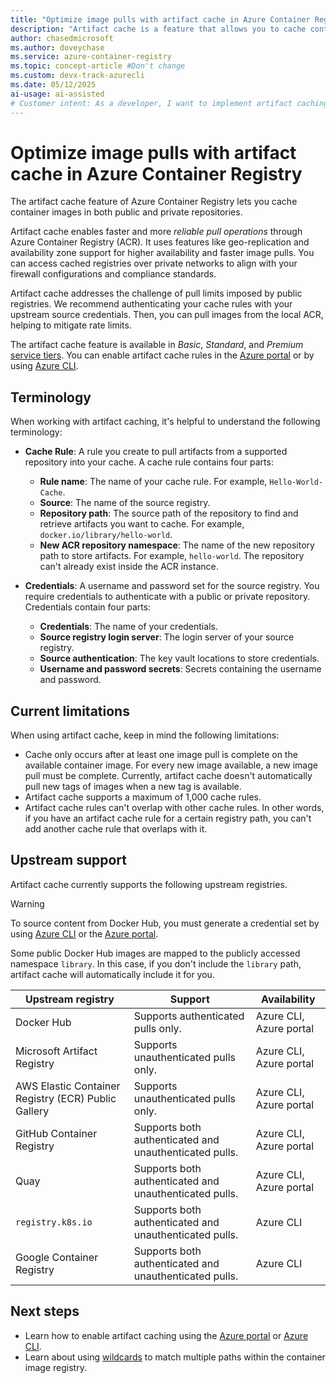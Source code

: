 ```yaml
---
title: "Optimize image pulls with artifact cache in Azure Container Registry"
description: "Artifact cache is a feature that allows you to cache container images in Azure Container Registry, improving performance and efficiency."
author: chasedmicrosoft
ms.author: doveychase
ms.service: azure-container-registry
ms.topic: concept-article #Don't change
ms.custom: devx-track-azurecli
ms.date: 05/12/2025
ai-usage: ai-assisted
# Customer intent: As a developer, I want to implement artifact caching in my container registry, so that I can optimize image pulls and improve the performance of my containerized applications.
---
```


# Optimize image pulls with artifact cache in Azure Container Registry

The artifact cache feature of Azure Container Registry lets you cache container images in both public and private repositories.

Artifact cache enables faster and more *reliable pull operations* through Azure Container Registry (ACR). It uses features like geo-replication and availability zone support for higher availability and faster image pulls. You can access cached registries over private networks to align with your firewall configurations and compliance standards.

Artifact cache addresses the challenge of pull limits imposed by public registries. We recommend authenticating your cache rules with your upstream source credentials. Then, you can pull images from the local ACR, helping to mitigate rate limits.

The artifact cache feature is available in *Basic*, *Standard*, and *Premium* [service tiers](container-registry-skus.md). You can enable artifact cache rules in the [Azure portal](artifact-cache-portal.md) or by using [Azure CLI](artifact-cache-cli.md).

## Terminology

When working with artifact caching, it's helpful to understand the following terminology:

- **Cache Rule**: A rule you create to pull artifacts from a supported repository into your cache. A cache rule contains four parts:

  - **Rule name**: The name of your cache rule. For example, `Hello-World-Cache`.
  - **Source**: The name of the source registry.
  - **Repository path**: The source path of the repository to find and retrieve artifacts you want to cache. For example, `docker.io/library/hello-world`.
  - **New ACR repository namespace**: The name of the new repository path to store artifacts. For example, `hello-world`. The repository can't already exist inside the ACR instance.

- **Credentials**: A username and password set for the source registry. You require credentials to authenticate with a public or private repository. Credentials contain four parts:

  - **Credentials**: The name of your credentials.
  - **Source registry login server**: The login server of your source registry.
  - **Source authentication**: The key vault locations to store credentials.
  - **Username and password secrets**: Secrets containing the username and password.

## Current limitations

When using artifact cache, keep in mind the following limitations:

- Cache only occurs after at least one image pull is complete on the available container image. For every new image available, a new image pull must be complete. Currently, artifact cache doesn't automatically pull new tags of images when a new tag is available.
- Artifact cache supports a maximum of 1,000 cache rules.
- Artifact cache rules can't overlap with other cache rules. In other words, if you have an artifact cache rule for a certain registry path, you can't add another cache rule that overlaps with it.

## Upstream support

Artifact cache currently supports the following upstream registries.

>[!WARNING]
> To source content from Docker Hub, you must generate a credential set by using [Azure CLI](artifact-cache-cli.md#create-the-credentials) or the [Azure portal](artifact-cache-portal.md#create-new-credentials).
>
> Some public Docker Hub images are mapped to the publicly accessed namespace `library`. In this case, if you don't include the `library` path, artifact cache will automatically include it for you.

| Upstream registry                            | Support                                                  | Availability             |
|----------------------------------------------|----------------------------------------------------------|--------------------------|
| Docker Hub                                   | Supports authenticated pulls only.                       | Azure CLI, Azure portal  |
| Microsoft Artifact Registry                  | Supports unauthenticated pulls only.                     | Azure CLI, Azure portal  |
| AWS Elastic Container Registry (ECR) Public Gallery | Supports unauthenticated pulls only.              | Azure CLI, Azure portal  |
| GitHub Container Registry                    | Supports both authenticated and unauthenticated pulls.   | Azure CLI, Azure portal  |
| Quay                                         | Supports both authenticated and unauthenticated pulls.   | Azure CLI, Azure portal  |
| `registry.k8s.io`                            | Supports both authenticated and unauthenticated pulls.   | Azure CLI                |
| Google Container Registry                    | Supports both authenticated and unauthenticated pulls.   | Azure CLI                |


## Next steps

- Learn how to enable artifact caching using the [Azure portal](artifact-cache-portal.md) or [Azure CLI](artifact-cache-cli.md).
- Learn about using [wildcards](wildcards-artifact-cache.md) to match multiple paths within the container image registry.
